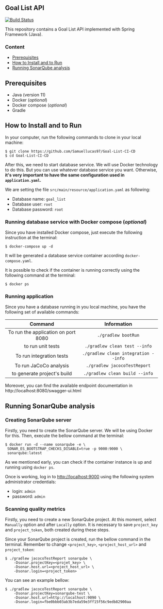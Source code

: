 ## Goal List API

[![Build Status](https://travis-ci.com/Samuellucas97/Goal-List-CI-CD.svg?branch=main)](https://travis-ci.com/Samuellucas97/Goal-List-CI-CD)

This repository contains a Goal List API implemented with Spring Framework (Java).

### Content

 - [Prerequisites](#prerequisites)
 - [How to Install and to Run](#how-to-install-and-to-run)
 - [Running SonarQube analysis](#running-sonarqube-analysis)


## Prerequisites

- Java (version 11)
- Docker (_optional_)
- Docker compose (_optional_)
- Gradle

## How to Install and to Run

In your computer, run the following commands to clone in your local machine:

```
$ git clone https://github.com/Samuellucas97/Goal-List-CI-CD  
$ cd Goal-List-CI-CD
```

After this, we need to start database service. We will use Docker technology to do this. But you can use whatever database service you want.
Otherwise, **it's very important to have the same configuration used in `application.yaml`.**

We are setting the file `src/main/resource/application.yaml` as following: 

- Database name: `goal_list`
- Database user: `root`
- Database password: `root`

### Running database service with Docker compose (_optional_)

Since you have installed Docker compose, just execute the following instruction at the terminal:

```
$ docker-compose up -d
```

It will be generated a database service container according `docker-compose.yaml`.

It is possible to check if the container is running correctly using the following command at the terminal:

```
$ docker ps
```
  

### Running application

Since you have a database running in you local machine, you have the following set of available commands:

|                Command               |              Information             |
|:------------------------------------:|:------------------------------------:|
| To run the application  on port 8080 |          `./gradlew bootRun`         |
|           to run unit tests          |     `./gradlew clean test --info`    |
|       To run integration tests       | `./gradlew clean integration --info` |
|       To run JaCoCo analysis       | `./gradlew jacocoTestReport` |
|      to generate project's build     |    `./gradlew clean build --info`    |


Moreover, you can find the available endpoint documentation in http://localhost:8080/swagger-ui.html


## Running SonarQube analysis

### Creating SonarQube server

Firstly, you need to create the SonarQube server. We will be using Docker for this. Then, execute the bellow command at the terminal:

```
$ docker run -d --name sonarqube -e \
 SONAR_ES_BOOTSTRAP_CHECKS_DISABLE=true -p 9000:9000 \
 sonarqube:latest
```

As we mentioned early, you can check if the container instance is up and running using `docker ps`.

Once is working, log in to [http://localhost:9000](http://localhost:9000) using the following system administrator credentials:

- login: `admin`
- password: `admin`

### Scanning quality metrics 

Firstly, you need to create a new SonarQube project. At this moment, select `Manually` option and after `Locally`
option. It is necessary to save `project_key` and `project_token`, both created during these steps.


Since your SonarQube project is created, run the bellow command in the terminal. Remember to change `<project_key>`, `<project_host_url>` and `project_token`:

```
$ ./gradlew jacocoTestReport sonarqube \
    -Dsonar.projectKey=<projet_key> \
    -Dsonar.host.url=<project_host_url> \
    -Dsonar.login=<project_token> 
```

You can see an example bellow:


```
$ ./gradlew jacocoTestReport sonarqube \
    -Dsonar.projectKey=sonarqube-test \
    -Dsonar.host.url=http://localhost:9090 \
    -Dsonar.login=fbe0bbb03ab3b7eda59e3ff15f56c9edb82900aa 
```
